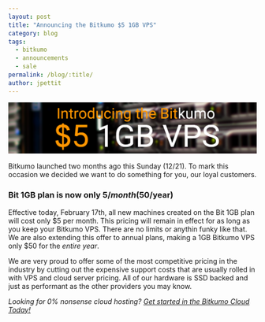 ```yaml
---
layout: post
title: "Announcing the Bitkumo $5 1GB VPS"
category: blog
tags:
  - bitkumo
  - announcements
  - sale
permalink: /blog/:title/
author: jpettit
---
```


<img class="img-responsive" src="/images/blog/5-dollar-plan.png" alt="Bitkumo's $5 Plan"/>

Bitkumo launched two months ago this Sunday (12/21). To mark this occasion we decided we want to do something for you, our loyal customers.

### Bit 1GB plan is now only $5/month ($50/year)

Effective today, February 17th, all new machines created on the Bit 1GB plan will cost only $5 per month. This pricing will remain in effect for as long as you keep your Bitkumo VPS. There are no limits or anythin funky like that. We are also extending this offer to annual plans, making a 1GB Bitkumo VPS only $50 for the *entire year*.

We are very proud to offer some of the most competitive pricing in the industry by cutting out the expensive support costs that are usually rolled in with VPS and cloud server pricing. All of our hardware is SSD backed and just as performant as the other providers you may know.

*Looking for 0% nonsense cloud hosting? [Get started in the Bitkumo Cloud Today!](https://app.bitkumo.com/auth/register)*

